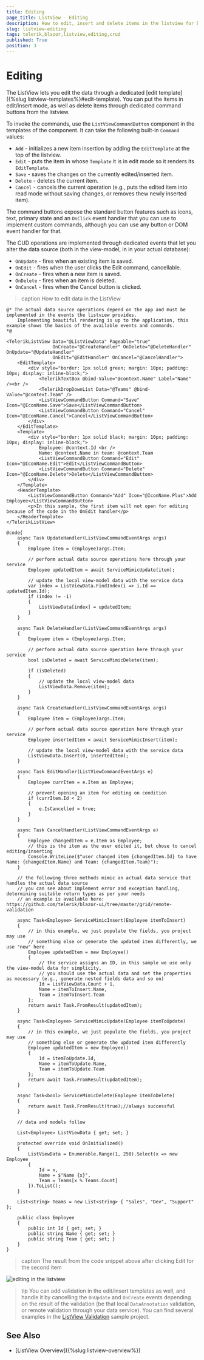 ```yaml
---
title: Editing
page_title: ListView - Editing
description: How to edit, insert and delete items in the listview for Blazor.
slug: listview-editing
tags: telerik,blazor,listview,editing,crud
published: True
position: 3
---
```


# Editing

The ListView lets you edit the data through a dedicated [edit template]({%slug listview-templates%}#edit-template). You can put the items in edit/insert mode, as well as delete items through dedicated command buttons from the listview.

To invoke the commands, use the `ListViewCommandButton` component in the templates of the component. It can take the following built-in `Command` values:
* `Add` - initializes a new item insertion by adding the `EditTemplate` at the top of the listview.
* `Edit` - puts the item in whose `Template` it is in edit mode so it renders its `EditTemplate`.
* `Save` - saves the changes on the currently edited/inserted item.
* `Delete` - deletes the current item.
* `Cancel` - cancels the current operation (e.g., puts the edited item into read mode without saving changes, or removes thew newly inserted item).

The command buttons expose the standard button features such as icons, text, primary state and an `OnClick` event handler that you can use to implement custom commands, although you can use any button or DOM event handler for that.

The CUD operations are implemented through dedicated events that let you alter the data source (both in the view-model, in in your actual database):

* `OnUpdate` - fires when an existing item is saved.
* `OnEdit` - fires when the user clicks the Edit command, cancellable.
* `OnCreate` - fires when a new item is saved.
* `OnDelete` - fires when an item is deleted.
* `OnCancel` - fires when the Cancel button is clicked.

>caption How to edit data in the ListView

````CSHTML
@* The actual data source operations depend on the app and must be implemented in the events the listview provides.
    Implementing beautiful rendering is up to the application, this example shows the basics of the available events and commands.
*@

<TelerikListView Data="@ListViewData" Pageable="true"
                 OnCreate="@CreateHandler" OnDelete="@DeleteHandler" OnUpdate="@UpdateHandler"
                 OnEdit="@EditHandler" OnCancel="@CancelHandler">
    <EditTemplate>
        <div style="border: 1px solid green; margin: 10px; padding: 10px; display: inline-block;">
            <TelerikTextBox @bind-Value="@context.Name" Label="Name" /><br />
            <TelerikDropDownList Data="@Teams" @bind-Value="@context.Team" />
            <ListViewCommandButton Command="Save" Icon="@IconName.Save">Save</ListViewCommandButton>
            <ListViewCommandButton Command="Cancel" Icon="@IconName.Cancel">Cancel</ListViewCommandButton>
        </div>
    </EditTemplate>
    <Template>
        <div style="border: 1px solid black; margin: 10px; padding: 10px; display: inline-block;">
            Employee: @context.Id <br />
            Name: @context.Name in team: @context.Team
            <ListViewCommandButton Command="Edit" Icon="@IconName.Edit">Edit</ListViewCommandButton>
            <ListViewCommandButton Command="Delete" Icon="@IconName.Delete">Delete</ListViewCommandButton>
        </div>
    </Template>
    <HeaderTemplate>
        <ListViewCommandButton Command="Add" Icon="@IconName.Plus">Add Employee</ListViewCommandButton>
        <p>In this sample, the first item will not open for editing because of the code in the OnEdit handler</p>
    </HeaderTemplate>
</TelerikListView>

@code{
    async Task UpdateHandler(ListViewCommandEventArgs args)
    {
        Employee item = (Employee)args.Item;

        // perform actual data source operations here through your service
        Employee updatedItem = await ServiceMimicUpdate(item);

        // update the local view-model data with the service data
        var index = ListViewData.FindIndex(i => i.Id == updatedItem.Id);
        if (index != -1)
        {
            ListViewData[index] = updatedItem;
        }
    }

    async Task DeleteHandler(ListViewCommandEventArgs args)
    {
        Employee item = (Employee)args.Item;

        // perform actual data source operation here through your service
        bool isDeleted = await ServiceMimicDelete(item);

        if (isDeleted)
        {
            // update the local view-model data
            ListViewData.Remove(item);
        }
    }

    async Task CreateHandler(ListViewCommandEventArgs args)
    {
        Employee item = (Employee)args.Item;

        // perform actual data source operation here through your service
        Employee insertedItem = await ServiceMimicInsert(item);

        // update the local view-model data with the service data
        ListViewData.Insert(0, insertedItem);
    }

    async Task EditHandler(ListViewCommandEventArgs e)
    {
        Employee currItem = e.Item as Employee;

        // prevent opening an item for editing on condition
        if (currItem.Id < 2)
        {
            e.IsCancelled = true;
        }
    }

    async Task CancelHandler(ListViewCommandEventArgs e)
    {
        Employee changedItem = e.Item as Employee;
        // this is the item as the user edited it, but chose to cancel editing/inserting
        Console.WriteLine($"user changed item {changedItem.Id} to have Name: {changedItem.Name} and Team: {changedItem.Team}");
    }

    // the following three methods mimic an actual data service that handles the actual data source
    // you can see about implement error and exception handling, determining suitable return types as per your needs
    // an example is available here: https://github.com/telerik/blazor-ui/tree/master/grid/remote-validation

    async Task<Employee> ServiceMimicInsert(Employee itemToInsert)
    {
        // in this example, we just populate the fields, you project may use
        // something else or generate the updated item differently, we use "new" here
        Employee updatedItem = new Employee()
        {
            // the service assigns an ID, in this sample we use only the view-model data for simplicity,
            // you should use the actual data and set the properties as necessary (e.g., generate nested fields data and so on)
            Id = ListViewData.Count + 1,
            Name = itemToInsert.Name,
            Team = itemToInsert.Team
        };
        return await Task.FromResult(updatedItem);
    }

    async Task<Employee> ServiceMimicUpdate(Employee itemToUpdate)
    {
        // in this example, we just populate the fields, you project may use
        // something else or generate the updated item differently
        Employee updatedItem = new Employee()
        {
            Id = itemToUpdate.Id,
            Name = itemToUpdate.Name,
            Team = itemToUpdate.Team
        };
        return await Task.FromResult(updatedItem);
    }

    async Task<bool> ServiceMimicDelete(Employee itemToDelete)
    {
        return await Task.FromResult(true);//always successful
    }

    // data and models follow

    List<Employee> ListViewData { get; set; }

    protected override void OnInitialized()
    {
        ListViewData = Enumerable.Range(1, 250).Select(x => new Employee
        {
            Id = x,
            Name = $"Name {x}",
            Team = Teams[x % Teams.Count]
        }).ToList();
    }

    List<string> Teams = new List<string> { "Sales", "Dev", "Support" };

    public class Employee
    {
        public int Id { get; set; }
        public string Name { get; set; }
        public string Team { get; set; }
    }
}
````

>caption The result from the code snippet above after clicking Edit for the second item

![editing in the listview](images/listview-editing-sample.png)

>tip You can add validation in the edit/insert templates as well, and handle it by cancelling the `OnUpdate` and `OnCreate` events depending on the result of the validation (be that local `DataAnnotation` validation, or remote validation through your data service). You can find several examples in the [ListView Validation](https://github.com/telerik/blazor-ui/tree/master/listview/ValidationExamples) sample project.


## See Also

  * [ListView Overview]({%slug listview-overview%})
   
  
